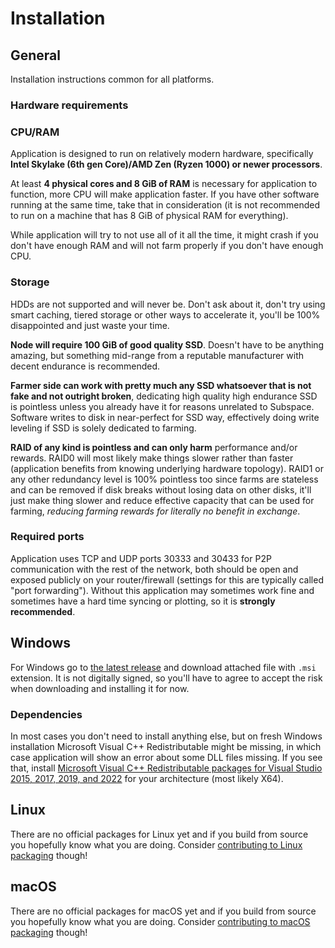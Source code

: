 # Installation

## General

Installation instructions common for all platforms.

### Hardware requirements

### CPU/RAM

Application is designed to run on relatively modern hardware, specifically **Intel Skylake (6th gen Core)/AMD Zen
(Ryzen 1000) or newer processors**.

At least **4 physical cores and 8 GiB of RAM** is necessary for application to function, more CPU will make application
faster. If you have other software running at the same time, take that in consideration (it is not recommended to run on
a machine that has 8 GiB of physical RAM for everything).

While application will try to not use all of it all the time, it might crash if you don't have enough RAM and will not
farm properly if you don't have enough CPU.

### Storage

HDDs are not supported and will never be. Don't ask about it, don't try using smart caching, tiered storage or other
ways to accelerate it, you'll be 100% disappointed and just waste your time.

**Node will require 100 GiB of good quality SSD**. Doesn't have to be anything amazing, but something mid-range from a
reputable manufacturer with decent endurance is recommended.

**Farmer side can work with pretty much any SSD whatsoever that is not fake and not outright broken**, dedicating high
quality high endurance SSD is pointless unless you already have it for reasons unrelated to Subspace. Software writes to
disk in near-perfect for SSD way, effectively doing write leveling if SSD is solely dedicated to farming.

**RAID of any kind is pointless and can only harm** performance and/or rewards. RAID0 will most likely make things
slower rather than faster (application benefits from knowing underlying hardware topology). RAID1 or any other
redundancy level is 100% pointless too since farms are stateless and can be removed if disk breaks without losing data
on other disks, it'll just make thing slower and reduce effective capacity that can be used for farming, *reducing
farming rewards for literally no benefit in exchange*.

### Required ports

Application uses TCP and UDP ports 30333 and 30433 for P2P communication with the rest of the network, both should be
open and exposed publicly on your router/firewall (settings for this are typically called "port forwarding"). Without
this application may sometimes work fine and sometimes have a hard time syncing or plotting, so it is
**strongly recommended**.

## Windows

For Windows go to [the latest release](https://github.com/nazar-pc/space-acres/releases/latest) and download attached
file with `.msi` extension. It is not digitally signed, so you'll have to agree to accept the risk when downloading and
installing it for now.

### Dependencies

In most cases you don't need to install anything else, but on fresh Windows installation Microsoft Visual C++
Redistributable might be missing, in which case application will show an error about some DLL files missing. If you see
that, install [Microsoft Visual C++ Redistributable packages for Visual Studio 2015, 2017, 2019, and 2022](https://learn.microsoft.com/en-US/cpp/windows/latest-supported-vc-redist?view=msvc-170#visual-studio-2015-2017-2019-and-2022)
for your architecture (most likely X64).

## Linux

There are no official packages for Linux yet and if you build from source you hopefully know what you are doing.
Consider [contributing to Linux packaging](https://github.com/nazar-pc/space-acres/issues/6) though!

## macOS

There are no official packages for macOS yet and if you build from source you hopefully know what you are doing.
Consider [contributing to macOS packaging](https://github.com/nazar-pc/space-acres/issues/7) though!
